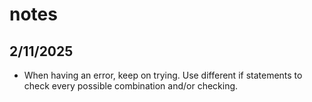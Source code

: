 # notes

## 2/11/2025

* When having an error, keep on trying. Use different if statements to check every possible combination and/or checking.
